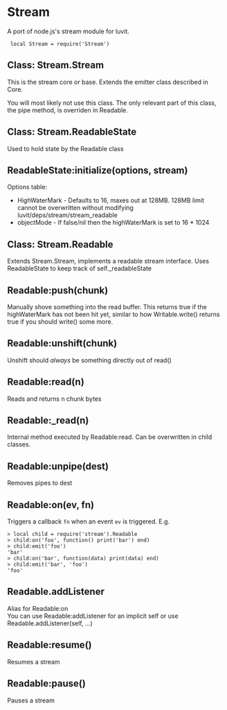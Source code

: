 # Stream

A port of node.js's stream module for luvit.

``` local Stream = require('Stream')```

## Class: Stream.Stream

This is the stream core or base.
Extends the emitter class described in Core.

You will most likely not use this class. The only relevant part of this class, the pipe method, is overriden in Readable.

## Class: Stream.ReadableState

Used to hold state by the Readable class

## ReadableState:initialize(options, stream)

Options table:

* HighWaterMark - Defaults to 16, maxes out at 128MB. 128MB limit cannot be overwritten without modifying luvit/deps/stream/stream_readable
* objectMode - If false/nil then the highWaterMark is set to 16 * 1024


## Class: Stream.Readable

Extends Stream.Stream, implements a readable stream interface. 
Uses ReadableState to keep track of self._readableState

## Readable:push(chunk)

Manually shove something into the read buffer. 
This returns true if the highWaterMark has not been hit yet, similar to how Writable.write() returns true if you should write() some more.

## Readable:unshift(chunk)

Unshift should *always* be something directly out of read()

## Readable:read(n)

Reads and returns n chunk bytes

## Readable:_read(n)

Internal method executed by Readable:read. Can be overwritten in child classes. 

## Readable:unpipe(dest)

Removes pipes to dest

## Readable:on(ev, fn)

Triggers a callback `fn` when an event `ev` is triggered. 
E.g.
```
> local child = require('stream').Readable
> child:on('foo', function() print('bar') end)
> child:emit('foo')
'bar'
> child:on('bar', function(data) print(data) end)
> child:emit('bar', 'foo')
'foo'
```

## Readable.addListener

Alias for Readable:on  
You can use Readable:addListener for an implicit self or use Readable.addListener(self, ...)

## Readable:resume()

Resumes a stream

## Readable:pause()

Pauses a stream
